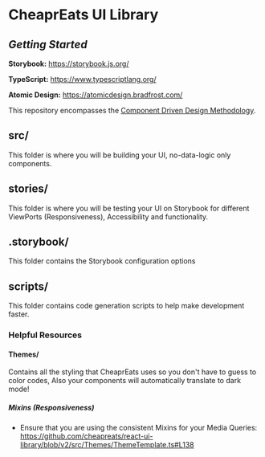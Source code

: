 # CheaprEats UI Library

## *Getting Started*

**Storybook:** https://storybook.js.org/

**TypeScript:** https://www.typescriptlang.org/

**Atomic Design:** https://atomicdesign.bradfrost.com/

This repository encompasses the [Component Driven Design Methodology](https://medium.com/the-s-curve/why-component-driven-design-drives-great-software-products-7cace364e815).

## src/
This folder is where you will be building your UI, no-data-logic only components.

## stories/
This folder is where you will be testing your UI on Storybook for different ViewPorts (Responsiveness), Accessibility and functionality.

## .storybook/
This folder contains the Storybook configuration options

## scripts/
This folder contains code generation scripts to help make development faster.

### Helpful Resources
#### Themes/ 
Contains all the styling that CheaprEats uses so you don't have to guess to color codes, Also your components will automatically translate to dark mode!
##### Mixins (Responsiveness)
- Ensure that you are using the consistent Mixins for your Media Queries: https://github.com/cheapreats/react-ui-library/blob/v2/src/Themes/ThemeTemplate.ts#L138
